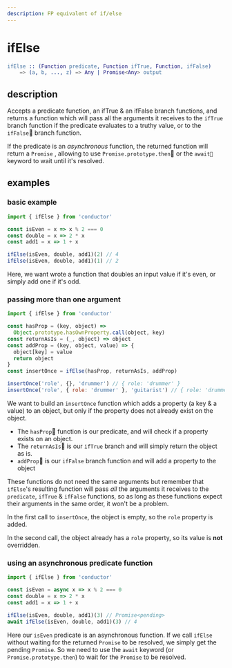 ```yaml
---
description: FP equivalent of if/else
---
```


# ifElse

```erlang
ifElse :: (Function predicate, Function ifTrue, Function, ifFalse)
    => (a, b, ..., z) => Any | Promise<Any> output
```

## description

Accepts a predicate function, an ifTrue & an ifFalse branch functions, and returns a function which will pass all the arguments it receives to the `ifTrue` branch function if the predicate evaluates to a truthy value, or to the `ifFalse` branch function.

If the predicate is an _asynchronous_ function, the returned function will return a `Promise` , allowing to use `Promise.prototype.then` or the `await` keyword to wait until it's resolved.

## examples

### basic example

```javascript
import { ifElse } from 'conductor'

const isEven = x => x % 2 === 0
const double = x => 2 * x
const add1 = x => 1 + x

ifElse(isEven, double, add1)(2) // 4
ifElse(isEven, double, add1)(1) // 2
```

Here, we want wrote a function that doubles an input value if it's even, or simply add one if it's odd.

### passing more than one argument

```javascript
import { ifElse } from 'conductor'

const hasProp = (key, object) =>
  Object.prototype.hasOwnProperty.call(object, key)
const returnAsIs = (_, object) => object
const addProp = (key, object, value) => {
  object[key] = value
  return object
}
const insertOnce = ifElse(hasProp, returnAsIs, addProp)

insertOnce('role', {}, 'drummer') // { role: 'drummer' }
insertOnce('role', { role: 'drummer' }, 'guitarist') // { role: 'drummer' }
```

We want to build an `insertOnce` function which adds a property \(a key & a value\) to an object, but only if the property does not already exist on the object.

* The `hasProp` function is our predicate, and will check if a property exists on an object.
* The `returnAsIs` is our `ifTrue` branch and will simply return the object as is.
* `addProp` is our `ifFalse` branch function and will add a property to the object

These functions do not need the same arguments but remember that `ifElse`'s resulting function will pass _all_ the arguments it receives to the `predicate`, `ifTrue` & `ifFalse` functions, so as long as these functions expect their arguments in the same order, it won't be a problem.

In the first call to `insertOnce`, the object is empty, so the `role` property is added.

In the second call, the object already has a `role` property, so its value is **not** overridden.

### using an asynchronous predicate function

```javascript
import { ifElse } from 'conductor'

const isEven = async x => x % 2 === 0
const double = x => 2 * x
const add1 = x => 1 + x

ifElse(isEven, double, add1)(3) // Promise<pending>
await ifElse(isEven, double, add1)(3) // 4
```

Here our `isEven` predicate is an asynchronous function. If we call `ifElse` without waiting for the returned `Promise` to be resolved, we simply get the pending `Promise`. So we need to use the `await` keyword \(or `Promise.prototype.then`\) to wait for the `Promise` to be resolved.

